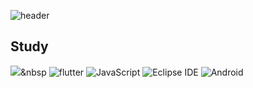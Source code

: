 ![header](https://capsule-render.vercel.app/api?text=junyoung&fontSize=40)

## Study
<img src="https://img.shields.io/badge/Python-3766AB?style=flat-square&logo=Python&logoColor=white"/></a>&nbsp 
<img alt="flutter" src ="https://img.shields.io/badge/flutter-02569B.svg?&style=for-the-badge&logo=flutter&logoColor=BLUE"/>
<img alt="JavaScript" src ="https://img.shields.io/badge/JavaScript-F7DF1E.svg?&style=for-the-badge&logo=JavaScript&logoColor=yellow"/>
<img alt="Eclipse IDE" src ="https://img.shields.io/badge/Eclipse IDE-2C2255.svg?&style=for-the-badge&logo=Eclipse IDE&logoColor=BLUE"/>
<img alt="Android " src ="https://img.shields.io/badge/Android-3DDC84.svg?&style=for-the-badge&logo=Android&logoColor=white"/>


##
